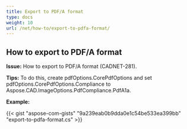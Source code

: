 ```yaml
---
title: Export to PDF/A format
type: docs
weight: 10
url: /net/how-to/export-to-pdfa-format/
---
```


## **How to export to PDF/A format**

**Issue:** How to export to PDF/A format (CADNET-281).

**Tips:** To do this, create pdfOptions.CorePdfOptions and set pdfOptions.CorePdfOptions.Compliance to Aspose.CAD.ImageOptions.PdfCompliance.PdfA1a.

**Example:**

{{< gist "aspose-com-gists" "9a239eab0b9dda0e1c54be533ea399bb" "export-to-pdfa-format.cs" >}}